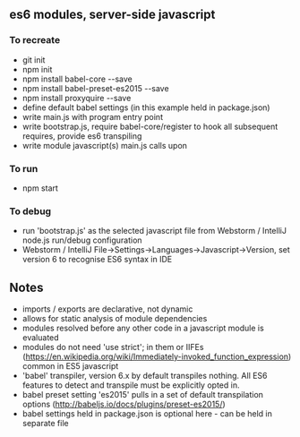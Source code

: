 ## es6 modules, server-side javascript 

### To recreate 

* git init
* npm init
* npm install babel-core --save
* npm install babel-preset-es2015 --save
* npm install proxyquire --save 
* define default babel settings (in this example held in package.json)
* write main.js with program entry point
* write bootstrap.js, require babel-core/register to hook all subsequent requires, provide es6 transpiling 
* write module javascript(s) main.js calls upon


### To run 
* npm start

### To debug 
* run 'bootstrap.js' as the selected javascript file from Webstorm / IntelliJ node.js run/debug configuration 
* Webstorm / IntelliJ File->Settings->Languages->Javascript->Version, set version 6 to recognise ES6 syntax in IDE

## Notes

* imports / exports are declarative, not dynamic
* allows for static analysis of module dependencies 
* modules resolved before any other code in a javascript module is evaluated 
* modules do not need 'use strict'; in them or IIFEs (https://en.wikipedia.org/wiki/Immediately-invoked_function_expression) common in ES5 javascript 
* 'babel' transpiler, version 6.x by default transpiles nothing. All ES6 features to detect and transpile must be explicitly opted in.
* babel preset setting 'es2015' pulls in a set of default transpilation options  (http://babeljs.io/docs/plugins/preset-es2015/) 
* babel settings held in package.json is optional here - can be held in separate file 